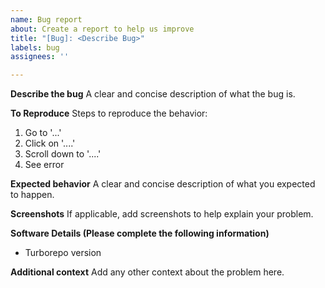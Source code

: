 ```yaml
---
name: Bug report
about: Create a report to help us improve
title: "[Bug]: <Describe Bug>"
labels: bug
assignees: ''

---
```


**Describe the bug**
A clear and concise description of what the bug is.

**To Reproduce**
Steps to reproduce the behavior:
1. Go to '...'
2. Click on '....'
3. Scroll down to '....'
4. See error

**Expected behavior**
A clear and concise description of what you expected to happen.

**Screenshots**
If applicable, add screenshots to help explain your problem.

**Software Details (Please complete the following information)**
 - Turborepo version

**Additional context**
Add any other context about the problem here.
